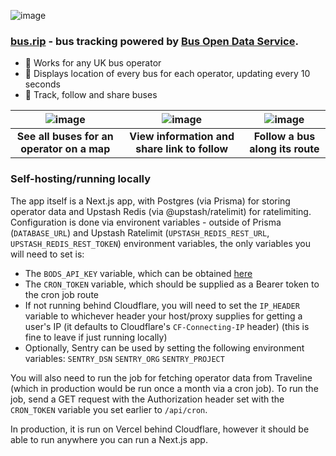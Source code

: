 ![image](https://github.com/user-attachments/assets/81b14bd4-3714-4420-b680-1da5aae508ed)

### [bus.rip](https://bus.rip/) - bus tracking powered by [Bus Open Data Service](https://data.bus-data.dft.gov.uk/).
- 🚌 Works for any UK bus operator
- 📍 Displays location of every bus for each operator, updating every 10 seconds
- 🧭 Track, follow and share buses

| ![image](https://github.com/user-attachments/assets/6bc8fbaf-f455-4eed-8617-918f92fbb020) | ![image](https://github.com/user-attachments/assets/23018253-236f-4846-869c-3a1bacf8f641) | ![image](https://github.com/user-attachments/assets/e25136f0-5180-4426-a1f2-f6084f444f1b) |
| :-------------: |:-------------:| :-----:|
| **See all buses for an operator on a map** | **View information and share link to follow** | **Follow a bus along its route** |


### Self-hosting/running locally
The app itself is a Next.js app, with Postgres (via Prisma) for storing operator data and Upstash Redis (via @upstash/ratelimit) for ratelimiting.
Configuration is done via environent variables - outside of Prisma (`DATABASE_URL`) and Upstash Ratelimit (`UPSTASH_REDIS_REST_URL`, `UPSTASH_REDIS_REST_TOKEN`) environment variables, the only variables you will need to set is:
- The `BODS_API_KEY` variable, which can be obtained [here](https://data.bus-data.dft.gov.uk/account/settings/)
- The `CRON_TOKEN` variable, which should be supplied as a Bearer token to the cron job route
- If not running behind Cloudflare, you will need to set the `IP_HEADER` variable to whichever header your host/proxy supplies for getting a user's IP (it defaults to Cloudflare's `CF-Connecting-IP` header) (this is fine to leave if just running locally)
- Optionally, Sentry can be used by setting the following environment variables: `SENTRY_DSN` `SENTRY_ORG` `SENTRY_PROJECT`

You will also need to run the job for fetching operator data from Traveline (which in production would be run once a month via a cron job).
To run the job, send a GET request with the Authorization header set with the `CRON_TOKEN` variable you set earlier to `/api/cron`.

In production, it is run on Vercel behind Cloudflare, however it should be able to run anywhere you can run a Next.js app.

